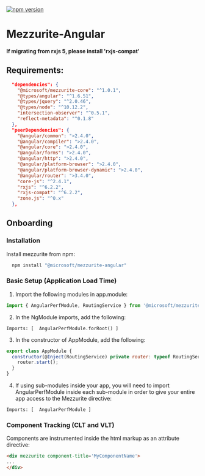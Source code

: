 [![npm version](https://badge.fury.io/js/%40microsoft%2Fmezzurite-angular.svg)](https://badge.fury.io/js/%40microsoft%2Fmezzurite-angular)

# Mezzurite-Angular
**If migrating from rxjs 5, please install 'rxjs-compat'**
## Requirements:
```json
  "dependencies": {
    "@microsoft/mezzurite-core": "^1.0.1",
    "@types/angular": "^1.6.51",
    "@types/jquery": "^2.0.46",
    "@types/node": "^10.12.2",
    "intersection-observer": "^0.5.1",
    "reflect-metadata": "^0.1.8"
  },
  "peerDependencies": {
    "@angular/common": ">2.4.0",
    "@angular/compiler": ">2.4.0",
    "@angular/core": ">2.4.0",
    "@angular/forms": ">2.4.0",
    "@angular/http": ">2.4.0",
    "@angular/platform-browser": ">2.4.0",
    "@angular/platform-browser-dynamic": ">2.4.0",
    "@angular/router": ">3.4.0",
    "core-js": "^2.4.1",
    "rxjs": "^6.2.2",
    "rxjs-compat": "^6.2.2",
    "zone.js": "^0.x"
  },
```

## Onboarding

### Installation
Install mezzurite from npm:
```javascript
  npm install "@microsoft/mezzurite-angular"
```

### Basic Setup (Application Load Time)
1. Import the following modules in app.module:
```javascript
import { AngularPerfModule, RoutingService } from '@microsoft/mezzurite-angular';
```
2. In the NgModule imports, add the following:
```
Imports: [  AngularPerfModule.forRoot() ]
```
3. In the constructor of AppModule, add the following:
```javascript
export class AppModule {
  constructor(@Inject(RoutingService) private router: typeof RoutingService) {
    router.start();
  }
}
```
4. If using sub-modules inside your app, you will need to import AngularPerfModule inside each sub-module in order to give your entire app access to the Mezzurite directive:
```
Imports: [  AngularPerfModule ]
```
### Component Tracking (CLT and VLT)
Components are instrumented inside the html markup as an attribute directive:
```html
<div mezzurite component-title='MyComponentName'>
...
</div>
```
